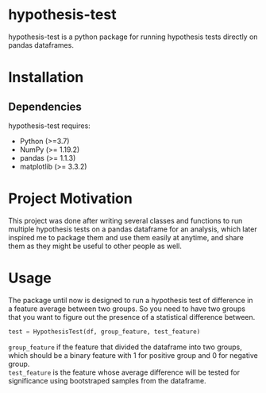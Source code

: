 # hypothesis-test

hypothesis-test is a python package for running hypothesis tests directly on pandas dataframes.

# Installation 

## Dependencies

hypothesis-test requires:
* Python (>=3.7)
* NumPy (>= 1.19.2)
* pandas (>= 1.1.3)
* matplotlib (>= 3.3.2)

# Project Motivation

This project was done after writing several classes and functions to run multiple hypothesis tests on a pandas dataframe for an analysis, which later inspired me to package them and use them easily at anytime, and share them as they might be useful to other people as well.


# Usage

The package until now is designed to run a hypothesis test of difference in a feature average between two groups. So you need to have two groups that you want to figure out the presence of a statistical difference between.

```python
test = HypothesisTest(df, group_feature, test_feature)
```

`group_feature` if the feature that divided the dataframe into two groups, which should be a binary feature with 1 for positive group and 0 for negative group.  
`test_feature` is the feature whose average difference will be tested for significance using bootstraped samples from the dataframe.
